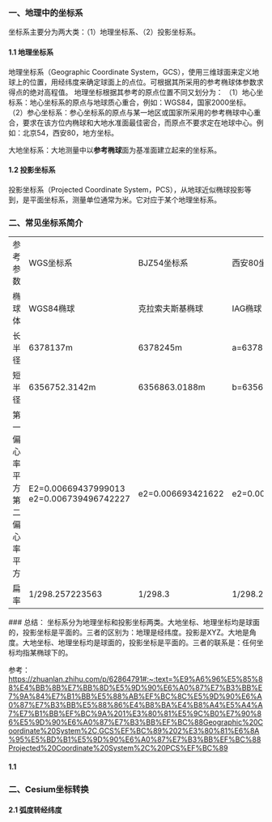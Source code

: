 ### 一、地理中的坐标系

坐标系主要分为两大类：（1）地理坐标系、（2）投影坐标系。

#### 1.1 地理坐标系
地理坐标系（Geographic Coordinate System，GCS），使用三维球面来定义地球上的位置，用经纬度来确定球面上的点位。可根据其所采用的参考椭球体参数求得点的绝对高程值。
地理坐标根据其参考的原点位置不同又划分为：
（1）地心坐标系：地心坐标系的原点与地球质心重合，例如：WGS84，国家2000坐标。
（2）参心坐标系：参心坐标系的原点与某一地区或国家所采用的参考椭球中心重合，要求在该方位内椭球和大地水准面最佳密合，而原点不要求定在地球中心。例如：北京54，西安80，地方坐标。

大地坐标系：大地测量中以**参考椭球**面为基准面建立起来的坐标系。

#### 1.2 投影坐标系
投影坐标系（Projected Coordinate System，PCS），从地球近似椭球投影等到，是平面坐标系，测量单位通常为米。它对应于某个地理坐标系。

### 二、常见坐标系简介

<table>
<tr><td>参考参数</td><td>WGS坐标系</td><td>BJZ54坐标系</td><td>西安80坐标系</td><td>CGCS2000坐标系</td></tr>
<tr><td>椭球体</td><td>WGS84椭球</td><td>克拉索夫斯基椭球</td><td>IAG椭球</td><td>参考椭球</td></tr>
<tr><td>长半径</td><td>6378137m</td><td>6378245m</td><td>a=6378140m</td><td>a=6378137m</td></tr>
<tr><td>短半径</td><td>6356752.3142m</td><td>6356863.0188m</td><td>b=6356755m</td><td>6356752.314m</td></tr>
<tr><td>第一偏心率平方
第二偏心率平方</td><td>E2=0.00669437999013
e2=0.006739496742227</td><td>e2=0.006693421622</td><td>e2=0.00669438499959</td><td>e2=0.00669438002290</td></tr>
<tr><td>扁率</td><td>1/298.257223563</td><td>1/298.3</td><td>1/298.25722101</td><td>1/298.257222101</td></tr>


</table>
### 总结：
坐标系分为地理坐标和投影坐标两类。大地坐标、地理坐标均是球面的，投影坐标是平面的。三者的区别为：地理是经纬度。投影是XYZ。大地是角度。大地坐标、地理坐标均是球面的，投影坐标是平面的。三者的联系是：任何坐标均指某椭球下的。




参考：
https://zhuanlan.zhihu.com/p/62864791#:~:text=%E9%A6%96%E5%85%88%E4%BB%8B%E7%BB%8D%E5%9D%90%E6%A0%87%E7%B3%BB%E7%9A%84%E7%B1%BB%E5%88%AB%EF%BC%8C%E5%9D%90%E6%A0%87%E7%B3%BB%E5%88%86%E4%B8%BA%E4%B8%A4%E5%A4%A7%E7%B1%BB%EF%BC%9A%201%E3%80%81%E5%9C%B0%E7%90%86%E5%9D%90%E6%A0%87%E7%B3%BB%EF%BC%88Geographic%20Coordinate%20System%2C,GCS%EF%BC%89%202%E3%80%81%E6%8A%95%E5%BD%B1%E5%9D%90%E6%A0%87%E7%B3%BB%EF%BC%88Projected%20Coordinate%20System%2C%20PCS%EF%BC%89

#### 1.1 




### 二、Cesium坐标转换

#### 2.1 弧度转经纬度

